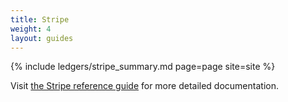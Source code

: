```yaml
---
title: Stripe
weight: 4
layout: guides
---
```


{% include ledgers/stripe_summary.md page=page site=site %}

Visit [the Stripe reference guide](/reference/Stripe) for more detailed documentation.